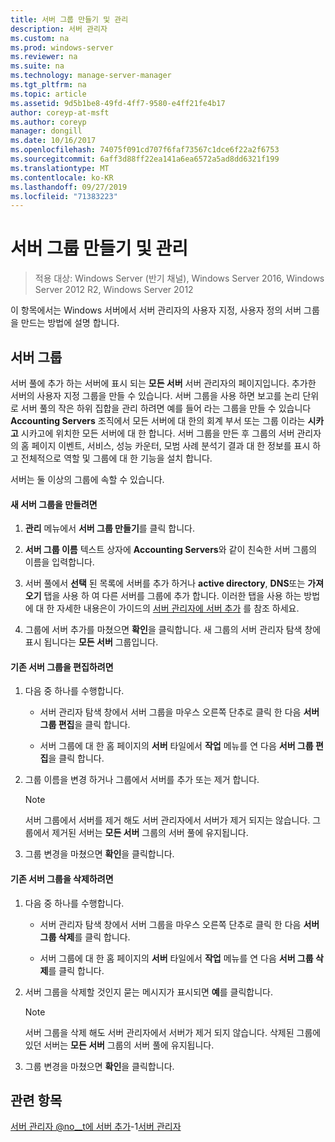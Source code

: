 ```yaml
---
title: 서버 그룹 만들기 및 관리
description: 서버 관리자
ms.custom: na
ms.prod: windows-server
ms.reviewer: na
ms.suite: na
ms.technology: manage-server-manager
ms.tgt_pltfrm: na
ms.topic: article
ms.assetid: 9d5b1be8-49fd-4ff7-9580-e4ff21fe4b17
author: coreyp-at-msft
ms.author: coreyp
manager: dongill
ms.date: 10/16/2017
ms.openlocfilehash: 74075f091cd707f6faf73567c1dce6f22a2f6753
ms.sourcegitcommit: 6aff3d88ff22ea141a6ea6572a5ad8dd6321f199
ms.translationtype: MT
ms.contentlocale: ko-KR
ms.lasthandoff: 09/27/2019
ms.locfileid: "71383223"
---
```

# <a name="create-and-manage-server-groups"></a>서버 그룹 만들기 및 관리

>적용 대상: Windows Server (반기 채널), Windows Server 2016, Windows Server 2012 R2, Windows Server 2012

이 항목에서는 Windows 서버에서 서버 관리자의 사용자 지정, 사용자 정의 서버 그룹을 만드는 방법에 설명 합니다.

## <a name="BKMK_groups"></a>서버 그룹
서버 풀에 추가 하는 서버에 표시 되는 **모든 서버** 서버 관리자의 페이지입니다. 추가한 서버의 사용자 지정 그룹을 만들 수 있습니다. 서버 그룹을 사용 하면 보고를 논리 단위로 서버 풀의 작은 하위 집합을 관리 하려면 예를 들어 라는 그룹을 만들 수 있습니다 **Accounting Servers** 조직에서 모든 서버에 대 한의 회계 부서 또는 그룹 이라는 **시카고** 시카고에 위치한 모든 서버에 대 한 합니다. 서버 그룹을 만든 후 그룹의 서버 관리자의 홈 페이지 이벤트, 서비스, 성능 카운터, 모범 사례 분석기 결과 대 한 정보를 표시 하 고 전체적으로 역할 및 그룹에 대 한 기능을 설치 합니다.

서버는 둘 이상의 그룹에 속할 수 있습니다.

#### <a name="to-create-a-new-server-group"></a>새 서버 그룹을 만들려면

1.  **관리** 메뉴에서 **서버 그룹 만들기**를 클릭 합니다.

2.  **서버 그룹 이름** 텍스트 상자에 **Accounting Servers**와 같이 친숙한 서버 그룹의 이름을 입력합니다.

3.  서버 풀에서 **선택** 된 목록에 서버를 추가 하거나 **active directory**, **DNS**또는 **가져오기** 탭을 사용 하 여 다른 서버를 그룹에 추가 합니다. 이러한 탭을 사용 하는 방법에 대 한 자세한 내용은이 가이드의 [서버 관리자에 서버 추가](add-servers-to-server-manager.md) 를 참조 하세요.

4.  그룹에 서버 추가를 마쳤으면 **확인**을 클릭합니다. 새 그룹의 서버 관리자 탐색 창에 표시 됩니다는 **모든 서버** 그룹입니다.

#### <a name="to-edit-an-existing-server-group"></a>기존 서버 그룹을 편집하려면

1.  다음 중 하나를 수행합니다.

    -   서버 관리자 탐색 창에서 서버 그룹을 마우스 오른쪽 단추로 클릭 한 다음 **서버 그룹 편집**을 클릭 합니다.

    -   서버 그룹에 대 한 홈 페이지의 **서버** 타일에서 **작업** 메뉴를 연 다음 **서버 그룹 편집**을 클릭 합니다.

2.  그룹 이름을 변경 하거나 그룹에서 서버를 추가 또는 제거 합니다.

    > [!NOTE]
    > 서버 그룹에서 서버를 제거 해도 서버 관리자에서 서버가 제거 되지는 않습니다. 그룹에서 제거된 서버는 **모든 서버** 그룹의 서버 풀에 유지됩니다.

3.  그룹 변경을 마쳤으면 **확인**을 클릭합니다.

#### <a name="to-delete-an-existing-server-group"></a>기존 서버 그룹을 삭제하려면

1.  다음 중 하나를 수행합니다.

    -   서버 관리자 탐색 창에서 서버 그룹을 마우스 오른쪽 단추로 클릭 한 다음 **서버 그룹 삭제**를 클릭 합니다.

    -   서버 그룹에 대 한 홈 페이지의 **서버** 타일에서 **작업** 메뉴를 연 다음 **서버 그룹 삭제**를 클릭 합니다.

2.  서버 그룹을 삭제할 것인지 묻는 메시지가 표시되면 **예**를 클릭합니다.

    > [!NOTE]
    > 서버 그룹을 삭제 해도 서버 관리자에서 서버가 제거 되지 않습니다. 삭제된 그룹에 있던 서버는 **모든 서버** 그룹의 서버 풀에 유지됩니다.

3.  그룹 변경을 마쳤으면 **확인**을 클릭합니다.

## <a name="see-also"></a>관련 항목
[서버 관리자 @no__t에 서버 추가](add-servers-to-server-manager.md)-1[서버 관리자](server-manager.md)



